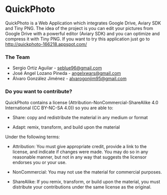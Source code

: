 # QuickPhoto #

QuickPhoto is a Web Application which integrates Google Drive, Aviary SDK and Tiny PNG. The idea of the project is you can edit your pictures from Google Drive with a powerful editor (Aviary SDK) and you can optimize and compress it with Tiny PNG.
If you want to try this application just go to http://quickphoto-166218.appspot.com/ 

### The Team ###

* Sergio Ortiz Aguilar  - seblue96@gmail.com
* José Angel Lozano Pineda - angelxwars@gmail.com
* Álvaro González Jiménez - alvarogonjim95@gmail.com

### Do you want to contribute? ###

QuickPhoto contains a license (Attribution-NonCommercial-ShareAlike 4.0 International (CC BY-NC-SA 4.0)) so you are able to: 

* Share: copy and redistribute the material in any medium or format

* Adapt: remix, transform, and build upon the material

Under the following terms:

* Attribution: You must give appropriate credit, provide a link to the license, and indicate if changes were made. You may do so in any reasonable manner, but not in any way that suggests the licensor endorses you or your use.

* NonCommercial: You may not use the material for commercial purposes.

* ShareAlike: If you remix, transform, or build upon the material, you must distribute your contributions under the same license as the original.



